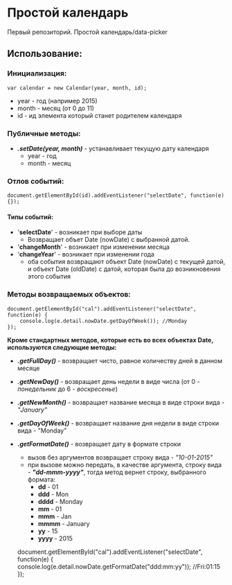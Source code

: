# Простой календарь

Первый репозиторий. Простой календарь/data-picker

## Использование:

### Инициализация:
    var calendar = new Calendar(year, month, id);
* year - год (например 2015)
* month - месяц (от 0 до 11)
* id - ид элемента который станет родителем календаря

### Публичные методы:
* ***.setDate(year, month)*** - устанавливает текущую дату календаря
    * year - год
    * month - месяц

### Отлов событий:
    document.getElementById(id).addEventListener("selectDate", function(e) {});
#### Типы событий:
* '**selectDate**' - возникает при выборе даты
  * Возвращает объет Date (nowDate) с выбранной датой.
* '**changeMonth**' - возникает при изменении месяца 
* '**changeYear**'  - возникает при изменении года
    * оба события возвращают объект Date (nowDate) с текущей датой, и объект Date (oldDate) с датой, которая была до возникновения этого события

### Методы возвращаемых объектов:
    document.getElementById("cal").addEventListener("selectDate", function(e) {
		console.log(e.detail.nowDate.getDayOfWeek()); //Monday
	});
**Кроме стандартных методов, которые есть во всех объектах Date, используются следующие методы:**
* ***.getFullDay()*** - возвращает чисто, равное количеству дней в данном месяце
* ***.getNewDay()*** - возвращает день недели в виде числа (от 0 - _понедельник_ до 6 - _воскресенье_) 
* ***.getNewMonth()*** - возвращает название месяца в виде строки вида - _"January"_
* ***.getDayOfWeek()*** - возвращает название дня недели в виде строки вида - "Monday"
* ***.getFormatDate()*** - возвращает дату в формате строки
    * вызов без аргументов возвращает строку вида - _"10-01-2015"_  
    * при вызове можно передать, в качестве аргумента, строку вида - ***"dd-mmm-yyyy"***, тогда метод вернет строку, выбранного формата:
        * **dd** - 01
        * **ddd** - Mon
        * **dddd** - Monday
        * **mm** - 01
        * **mmm** - Jan
        * **mmmm** - January
        * **yy** - 15
        * **yyyy** - 2015


    document.getElementById("cal").addEventListener("selectDate", function(e) {
		console.log(e.detail.nowDate.getFormatDate("ddd:mm:yy")); //Fri:01:15
	});
